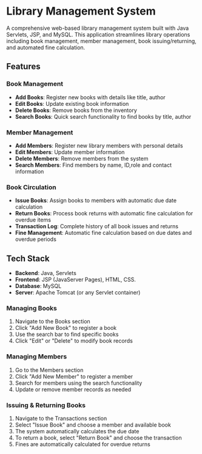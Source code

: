 # Library Management System

A comprehensive web-based library management system built with Java Servlets, JSP, and MySQL. This application streamlines library operations including book management, member management, book issuing/returning, and automated fine calculation.

## Features

### Book Management
- **Add Books**: Register new books with details like title, author 
- **Edit Books**: Update existing book information
- **Delete Books**: Remove books from the inventory
- **Search Books**: Quick search functionality to find books by title, author

### Member Management
- **Add Members**: Register new library members with personal details
- **Edit Members**: Update member information
- **Delete Members**: Remove members from the system
- **Search Members**: Find members by name, ID,role and contact information

### Book Circulation
- **Issue Books**: Assign books to members with automatic due date calculation
- **Return Books**: Process book returns with automatic fine calculation for overdue items
- **Transaction Log**: Complete history of all book issues and returns
- **Fine Management**: Automatic fine calculation based on due dates and overdue periods

## Tech Stack

- **Backend**: Java, Servlets
- **Frontend**: JSP (JavaServer Pages), HTML, CSS.
- **Database**: MySQL
- **Server**: Apache Tomcat (or any Servlet container)


### Managing Books
1. Navigate to the Books section
2. Click "Add New Book" to register a book
3. Use the search bar to find specific books
4. Click "Edit" or "Delete" to modify book records

### Managing Members
1. Go to the Members section
2. Click "Add New Member" to register a member
3. Search for members using the search functionality
4. Update or remove member records as needed

### Issuing & Returning Books
1. Navigate to the Transactions section
2. Select "Issue Book" and choose a member and available book
3. The system automatically calculates the due date
4. To return a book, select "Return Book" and choose the transaction
5. Fines are automatically calculated for overdue returns



